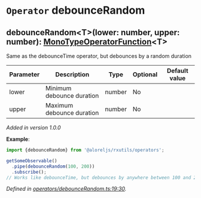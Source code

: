 # `Operator` debounceRandom

## debounceRandom\<T>(lower: number, upper: number): [MonoTypeOperatorFunction](https://rxjs.dev/api/index/interface/MonoTypeOperatorFunction)\<T>

Same as the debounceTime operator, but debounces by a random duration

| **Parameter** | **Description** | **Type** | **Optional** | **Default value** |
|---------------|-----------------|----------|--------------|-------------------|
| lower | Minimum debounce duration | <span>number</span> | No |  |
| upper | Maximum debounce duration | <span>number</span> | No |  |

*Added in version 1.0.0*

**Example**:
```typescript
import {debounceRandom} from '@aloreljs/rxutils/operators';

getSomeObservable()
  .pipe(debounceRandom(100, 200))
  .subscribe();
// Works like debounceTime, but debounces by anywhere between 100 and 200ms every time
```

*Defined in [operators/debounceRandom.ts:19:30](https://github.com/Alorel/rxutils/blob/c49eecf/src/operators/debounceRandom.ts#L19).*